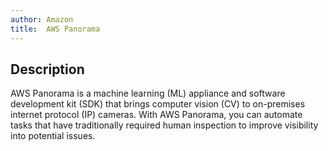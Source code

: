 ```yaml
---
author: Amazon
title:  AWS Panorama
---
```


## Description

AWS Panorama is a machine learning (ML) appliance and software development kit (SDK) that brings computer vision (CV) to on-premises internet protocol (IP) cameras. With AWS Panorama, you can automate tasks that have traditionally required human inspection to improve visibility into potential issues.
